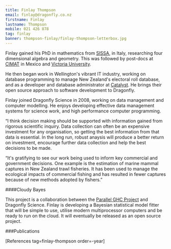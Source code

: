 ```yaml
---
title: Finlay Thompson
email: finlay@dragonfly.co.nz
firstname: Finlay
lastname: Thompson
mobile: 021 426 878
tag: finlay
banner: thompson-finlay/finlay-thompson-letterbox.jpg
---
```


Finlay gained his PhD in mathematics from [SISSA](http://sissa.it), in Italy,
researching four dimensional algebra and geometry. This was followed by
post-docs at [CIMAT](http://www.cimat.mx/) in Mexico and [Victoria
University](http://www.victoria.ac.nz/smsor/default.aspx). 

He then began work in Wellington's vibrant IT industry, working on database
programming to manage New Zealand's electoral roll database, and as a developer
and database administrator at [Catalyst](http://catalyst.net.nz/). He brings
their open source approach to software development to Dragonfly.

Finlay joined Dragonfly Science in 2008, working on data management and
computer modelling. He enjoys developing effective data management systems for
science work, and high performance computer programming. 

“I think decision making should be supported with information gained from
rigorous scientific inquiry. Data collection can often be an expensive
investment for any organisation, so getting the best information from that data
is essential. In the long run, robust anaysis will produce a better return on
investment, encourage further data collection and help the best decisions to be
made.

“It's gratifying to see our work being used to inform key commercial and
government decisions. One example is the estimation of marine mammal captures
in New Zealand trawl fisheries. It has been used to manage the ecological
impacts of commercial fishing and has resulted in fewer captures because of new
methods adopted by fishers.”

####Cloudy Bayes

This project is a collaboration between the [Parallel GHC
Project](http://www.haskell.org/haskellwiki/Parallel_GHC_Project) and Dragonfly
Science. Finlay is developing a Bayesian statistical model fitter that will be
simple to use, utilise modern multiprocessor computers and be ready to run on
the cloud. It will eventually be released as an open source project. 

###Publications

[References tag=finlay-thompson order=-year]
